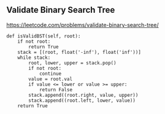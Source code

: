 ## Validate Binary Search Tree
https://leetcode.com/problems/validate-binary-search-tree/
``` pyton
def isValidBST(self, root):       
    if not root:
        return True
    stack = [(root, float('-inf'), float('inf'))]
    while stack:
        root, lower, upper = stack.pop()
        if not root:
            continue
        value = root.val
        if value <= lower or value >= upper:
            return False
        stack.append((root.right, value, upper))
        stack.append((root.left, lower, value))
    return True
```    
